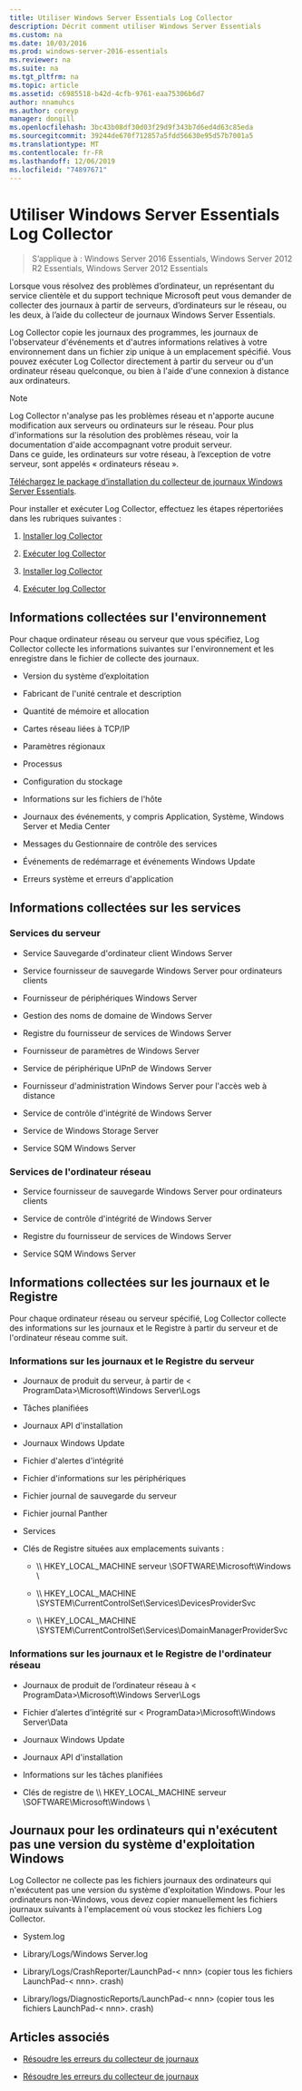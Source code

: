```yaml
---
title: Utiliser Windows Server Essentials Log Collector
description: Décrit comment utiliser Windows Server Essentials
ms.custom: na
ms.date: 10/03/2016
ms.prod: windows-server-2016-essentials
ms.reviewer: na
ms.suite: na
ms.tgt_pltfrm: na
ms.topic: article
ms.assetid: c6985518-b42d-4cfb-9761-eaa75306b6d7
author: nnamuhcs
ms.author: coreyp
manager: dongill
ms.openlocfilehash: 3bc43b08df30d03f29d9f343b7d6ed4d63c85eda
ms.sourcegitcommit: 39244de670f712857a5fdd56630e95d57b7001a5
ms.translationtype: MT
ms.contentlocale: fr-FR
ms.lasthandoff: 12/06/2019
ms.locfileid: "74897671"
---
```

# <a name="use-the-windows-server-essentials-log-collector"></a>Utiliser Windows Server Essentials Log Collector

>S’applique à : Windows Server 2016 Essentials, Windows Server 2012 R2 Essentials, Windows Server 2012 Essentials

Lorsque vous résolvez des problèmes d’ordinateur, un représentant du service clientèle et du support technique Microsoft peut vous demander de collecter des journaux à partir de serveurs, d’ordinateurs sur le réseau, ou les deux, à l’aide du collecteur de journaux Windows Server Essentials.  
  
 Log Collector copie les journaux des programmes, les journaux de l'observateur d'événements et d'autres informations relatives à votre environnement dans un fichier zip unique à un emplacement spécifié. Vous pouvez exécuter Log Collector directement à partir du serveur ou d'un ordinateur réseau quelconque, ou bien à l'aide d'une connexion à distance aux ordinateurs.  
  
> [!NOTE]
>Log Collector n'analyse pas les problèmes réseau et n'apporte aucune modification aux serveurs ou ordinateurs sur le réseau. Pour plus d'informations sur la résolution des problèmes réseau, voir la documentation d'aide accompagnant votre produit serveur.  
>Dans ce guide, les ordinateurs sur votre réseau, à l’exception de votre serveur, sont appelés « ordinateurs réseau ».  
>
>[Téléchargez le package d’installation du collecteur de journaux Windows Server Essentials](https://www.microsoft.com/download/details.aspx?id=34821).  
  
 Pour installer et exécuter Log Collector, effectuez les étapes répertoriées dans les rubriques suivantes :  
  

1. [Installer log Collector](Install-the-Windows-Server-Essentials-Log-Collector.md)  
  
2. [Exécuter log Collector](Run-the-Windows-Server-Essentials-Log-Collector.md)  

3. [Installer log Collector](../support/Install-the-Windows-Server-Essentials-Log-Collector.md)  
  
4. [Exécuter log Collector](../support/Run-the-Windows-Server-Essentials-Log-Collector.md)  


## <a name="environment-information-collected"></a>Informations collectées sur l'environnement  
 Pour chaque ordinateur réseau ou serveur que vous spécifiez, Log Collector collecte les informations suivantes sur l'environnement et les enregistre dans le fichier de collecte des journaux.  
  
-   Version du système d’exploitation  
  
-   Fabricant de l'unité centrale et description  
  
-   Quantité de mémoire et allocation  
  
-   Cartes réseau liées à TCP/IP  
  
-   Paramètres régionaux  
  
-   Processus  
  
-   Configuration du stockage  
  
-   Informations sur les fichiers de l'hôte  
  
-   Journaux des événements, y compris Application, Système, Windows Server et Media Center  
  
-   Messages du Gestionnaire de contrôle des services  
  
-   Événements de redémarrage et événements Windows Update  
  
-   Erreurs système et erreurs d'application  
  
## <a name="services-information-collected"></a>Informations collectées sur les services  
  
### <a name="server-services"></a>Services du serveur  
  
-   Service Sauvegarde d'ordinateur client Windows Server  
  
-   Service fournisseur de sauvegarde Windows Server pour ordinateurs clients  
  
-   Fournisseur de périphériques Windows Server  
  
-   Gestion des noms de domaine de Windows Server  
  
-   Registre du fournisseur de services de Windows Server  
  
-   Fournisseur de paramètres de Windows Server  
  
-   Service de périphérique UPnP de Windows Server  
  
-   Fournisseur d'administration Windows Server pour l'accès web à distance  
  
-   Service de contrôle d'intégrité de Windows Server  
  
-   Service de Windows Storage Server  
  
-   Service SQM Windows Server  
  
### <a name="network-computer-services"></a>Services de l'ordinateur réseau  
  
-   Service fournisseur de sauvegarde Windows Server pour ordinateurs clients  
  
-   Service de contrôle d'intégrité de Windows Server  
  
-   Registre du fournisseur de services de Windows Server  
  
-   Service SQM Windows Server  
  
## <a name="logs-and-registry-information-collected"></a>Informations collectées sur les journaux et le Registre  
 Pour chaque ordinateur réseau ou serveur spécifié, Log Collector collecte des informations sur les journaux et le Registre à partir du serveur et de l'ordinateur réseau comme suit.  
  
### <a name="server-logs-and-registry-information"></a>Informations sur les journaux et le Registre du serveur  
  
-   Journaux de produit du serveur, à partir de < ProgramData\>\Microsoft\Windows Server\Logs  
  
-   Tâches planifiées  
  
-   Journaux API d'installation  
  
-   Journaux Windows Update  
  
-   Fichier d'alertes d'intégrité  
  
-   Fichier d'informations sur les périphériques  
  
-   Fichier journal de sauvegarde du serveur  
  
-   Fichier journal Panther  
  
-   Services  
  
-   Clés de Registre situées aux emplacements suivants :  
  
    -   \\\ HKEY_LOCAL_MACHINE serveur \SOFTWARE\Microsoft\Windows \  
  
    -   \\\ HKEY_LOCAL_MACHINE \SYSTEM\CurrentControlSet\Services\DevicesProviderSvc  
  
    -   \\\ HKEY_LOCAL_MACHINE \SYSTEM\CurrentControlSet\Services\DomainManagerProviderSvc  
  
### <a name="network-computer-logs-and-registry-information"></a>Informations sur les journaux et le Registre de l'ordinateur réseau  
  
-   Journaux de produit de l’ordinateur réseau à < ProgramData\>\Microsoft\Windows Server\Logs  
  
-   Fichier d’alertes d’intégrité sur < ProgramData\>\Microsoft\Windows Server\Data  
  
-   Journaux Windows Update  
  
-   Journaux API d'installation  
  
-   Informations sur les tâches planifiées  
  
-   Clés de registre de \\\ HKEY_LOCAL_MACHINE serveur \SOFTWARE\Microsoft\Windows \  
  
## <a name="logs-for-computers-that-do-not-run-a-version-of-the-windows-operating-system"></a>Journaux pour les ordinateurs qui n'exécutent pas une version du système d'exploitation Windows  
 Log Collector ne collecte pas les fichiers journaux des ordinateurs qui n'exécutent pas une version du système d'exploitation Windows. Pour les ordinateurs non-Windows, vous devez copier manuellement les fichiers journaux suivants à l'emplacement où vous stockez les fichiers Log Collector.  
  
-   System.log  
  
-   Library/Logs/Windows Server.log  
  
-   Library/Logs/CrashReporter/LaunchPad-< nnn\> (copier tous les fichiers LaunchPad-< nnn\>. crash)  
  
-   Library/logs/DiagnosticReports/LaunchPad-< nnn\> (copier tous les fichiers LaunchPad-< nnn\>. crash)  
  
## <a name="see-also"></a>Articles associés  
  

-   [Résoudre les erreurs du collecteur de journaux](Troubleshoot-Windows-Server-Essentials-Log-Collector-Errors.md)

-   [Résoudre les erreurs du collecteur de journaux](../support/Troubleshoot-Windows-Server-Essentials-Log-Collector-Errors.md)


